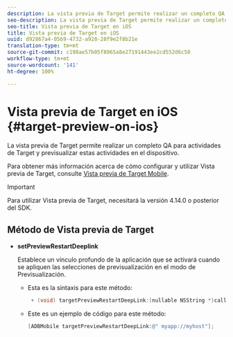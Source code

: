 ```yaml
---
description: La vista previa de Target permite realizar un completo QA para actividades de Target y previsualizar estas actividades en el dispositivo.
seo-description: La vista previa de Target permite realizar un completo QA para actividades de Target y previsualizar estas actividades en el dispositivo.
seo-title: Vista previa de Target en iOS
title: Vista previa de Target en iOS
uuid: d92867a4-0569-4732-a928-28f9e2f8b21e
translation-type: tm+mt
source-git-commit: c198ae57b05f8965a8e27191443ee2cd552d6c50
workflow-type: tm+mt
source-wordcount: '141'
ht-degree: 100%

---
```



# Vista previa de Target en iOS {#target-preview-on-ios}

La vista previa de Target permite realizar un completo QA para actividades de Target y previsualizar estas actividades en el dispositivo.

Para obtener más información acerca de cómo configurar y utilizar Vista previa de Target, consulte [Vista previa de Target Mobile](https://docs.adobe.com/content/help/es-ES/target/using/implement-target/mobile-apps/target-mobile-preview.html).

>[!IMPORTANT]
>
>Para utilizar Vista previa de Target, necesitará la versión 4.14.0 o posterior del SDK.

## Método de Vista previa de Target

* **setPreviewRestartDeeplink**

   Establece un vínculo profundo de la aplicación que se activará cuando se apliquen las selecciones de previsualización en el modo de Previsualización.

   * Esta es la sintaxis para este método:

      ```objective-c
       + (void) targetPreviewRestartDeepLink:(nullable NSString *)callbackURL;
      ```

   * Este es un ejemplo de código para este método:

      ```objective-c
      [ADBMobile targetPreviewRestartDeepLink:@" myapp://myhost"]; 
      ```
